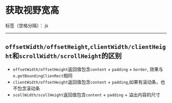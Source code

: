﻿# 获取视野宽高

标签（空格分隔）： js

---

## `offsetWidth/offsetHeight`,`clientWidth/clientHeight`和`scrollWidth/scrollHeight`的区别
- `offsetWidth/offsetHeight`返回值包含`content` + `padding` + `border`, 效果与`e.getBoundingClienRect`相同
- `clientWidth/offsetHeight`返回值包含`content` + `padding`,如果有滚动条，也不包含滚动条
- `scollWidth/scollHeight`返回值包含`content` + `padding` + 溢出内容的尺寸
